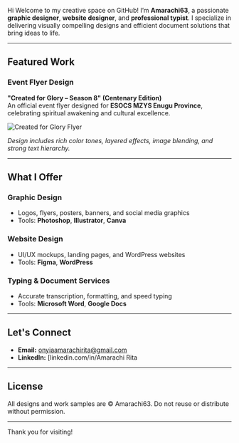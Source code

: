 Hi
Welcome to my creative space on GitHub! I’m **Amarachi63**, a passionate **graphic designer**, **website designer**, and **professional typist**. I specialize in delivering visually compelling designs and efficient document solutions that bring ideas to life.

---

## Featured Work

### Event Flyer Design  
**"Created for Glory – Season 8" (Centenary Edition)**  
An official event flyer designed for **ESOCS MZYS Enugu Province**, celebrating spiritual awakening and cultural excellence.

![Created for Glory Flyer](./file-2JwJYcxcKZTEYJmmr4vEBM)

*Design includes rich color tones, layered effects, image blending, and strong text hierarchy.*

---

## What I Offer

### Graphic Design
- Logos, flyers, posters, banners, and social media graphics
- Tools: **Photoshop**, **Illustrator**, **Canva**

### Website Design
- UI/UX mockups, landing pages, and WordPress websites
- Tools: **Figma**, **WordPress**

### Typing & Document Services
- Accurate transcription, formatting, and speed typing
- Tools: **Microsoft Word**, **Google Docs**

---

## Let's Connect

- **Email:** onyiaamarachirita@gmail.com  
- **LinkedIn:** [linkedin.com/in/Amarachi Rita 
  

---

## License

All designs and work samples are © Amarachi63. Do not reuse or distribute without permission.

---

Thank you for visiting!
